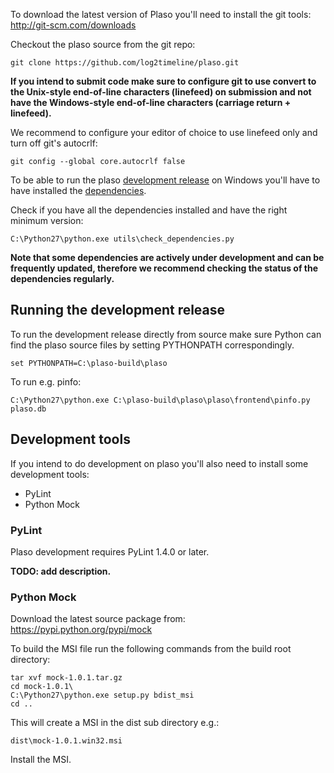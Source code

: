 To download the latest version of Plaso you'll need to install the git tools: http://git-scm.com/downloads

Checkout the plaso source from the git repo:
```
git clone https://github.com/log2timeline/plaso.git
```

**If you intend to submit code make sure to configure git to use convert to the Unix-style end-of-line characters (linefeed) on submission and not have the Windows-style end-of-line characters (carriage return + linefeed).** 

We recommend to configure your editor of choice to use linefeed only and turn off git's autocrlf:
```
git config --global core.autocrlf false
```

To be able to run the plaso [development release](https://github.com/log2timeline/plaso/wiki/Releases-and-roadmap) on Windows you'll have to have installed the [dependencies](https://github.com/log2timeline/plaso/wiki/Dependencies-Windows).

Check if you have all the dependencies installed and have the right minimum version:
```
C:\Python27\python.exe utils\check_dependencies.py
```

**Note that some dependencies are actively under development and can be frequently updated, therefore we recommend checking the status of the dependencies regularly.**

## Running the development release
To run the development release directly from source make sure Python can find the plaso source files by setting PYTHONPATH correspondingly.
```
set PYTHONPATH=C:\plaso-build\plaso
```

To run e.g. pinfo:
```
C:\Python27\python.exe C:\plaso-build\plaso\plaso\frontend\pinfo.py plaso.db
```

## Development tools
If you intend to do development on plaso you'll also need to install some development tools:

* PyLint
* Python Mock

### PyLint
Plaso development requires PyLint 1.4.0 or later. 

**TODO: add description.**

### Python Mock
Download the latest source package from: https://pypi.python.org/pypi/mock

To build the MSI file run the following commands from the build root directory:
```
tar xvf mock-1.0.1.tar.gz
cd mock-1.0.1\
C:\Python27\python.exe setup.py bdist_msi
cd ..
```

This will create a MSI in the dist sub directory e.g.:
```
dist\mock-1.0.1.win32.msi
```

Install the MSI.
